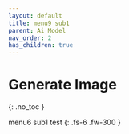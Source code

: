 ```yaml
---
layout: default
title: menu9 sub1
parent: Ai Model
nav_order: 2
has_children: true
---
```


# Generate Image
{: .no_toc }

menu6 sub1 test
{: .fs-6 .fw-300 }
